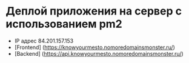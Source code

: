 # Деплой приложения на сервер с использованием pm2

- IP адрес 84.201.157.153
- [Frontend] (https://knowyourmesto.nomoredomainsmonster.ru/)
- [Backend] (https://api.knowyourmesto.nomoredomainsmonster.ru/)
